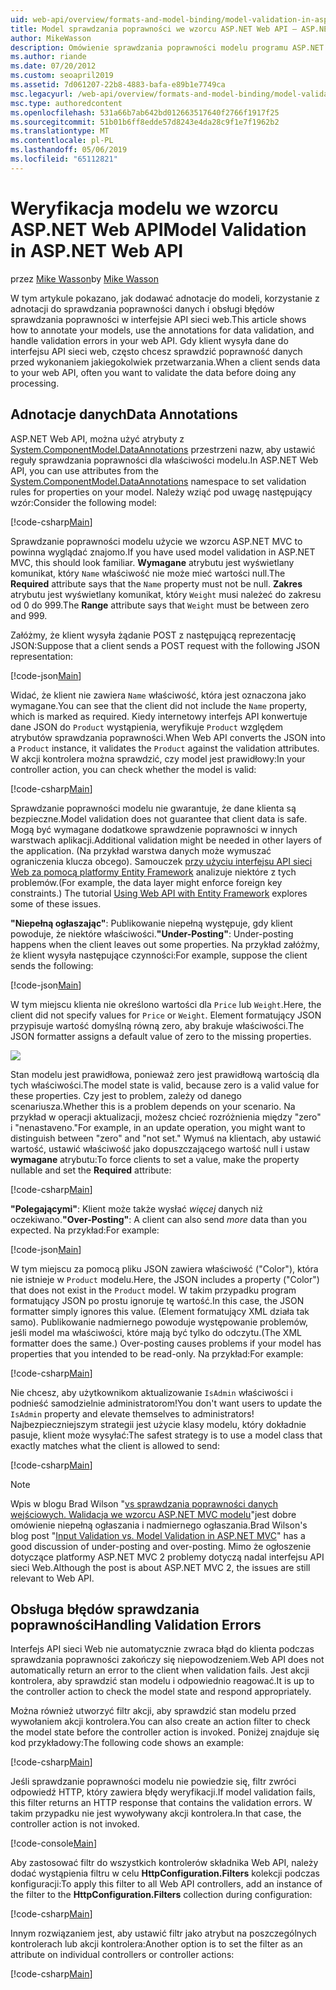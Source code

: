 ```yaml
---
uid: web-api/overview/formats-and-model-binding/model-validation-in-aspnet-web-api
title: Model sprawdzania poprawności we wzorcu ASP.NET Web API — ASP.NET 4.x
author: MikeWasson
description: Omówienie sprawdzania poprawności modelu programu ASP.NET Web API dla platformy ASP.NET 4.x.
ms.author: riande
ms.date: 07/20/2012
ms.custom: seoapril2019
ms.assetid: 7d061207-22b8-4883-bafa-e89b1e7749ca
msc.legacyurl: /web-api/overview/formats-and-model-binding/model-validation-in-aspnet-web-api
msc.type: authoredcontent
ms.openlocfilehash: 531a66b7ab642bd012663517640f2766f1917f25
ms.sourcegitcommit: 51b01b6ff8edde57d8243e4da28c9f1e7f1962b2
ms.translationtype: MT
ms.contentlocale: pl-PL
ms.lasthandoff: 05/06/2019
ms.locfileid: "65112821"
---
```

# <a name="model-validation-in-aspnet-web-api"></a><span data-ttu-id="aa5a3-103">Weryfikacja modelu we wzorcu ASP.NET Web API</span><span class="sxs-lookup"><span data-stu-id="aa5a3-103">Model Validation in ASP.NET Web API</span></span>

<span data-ttu-id="aa5a3-104">przez [Mike Wasson](https://github.com/MikeWasson)</span><span class="sxs-lookup"><span data-stu-id="aa5a3-104">by [Mike Wasson](https://github.com/MikeWasson)</span></span>

<span data-ttu-id="aa5a3-105">W tym artykule pokazano, jak dodawać adnotacje do modeli, korzystanie z adnotacji do sprawdzania poprawności danych i obsługi błędów sprawdzania poprawności w interfejsie API sieci web.</span><span class="sxs-lookup"><span data-stu-id="aa5a3-105">This article shows how to annotate your models, use the annotations for data validation, and handle validation errors in your web API.</span></span> <span data-ttu-id="aa5a3-106">Gdy klient wysyła dane do interfejsu API sieci web, często chcesz sprawdzić poprawność danych przed wykonaniem jakiegokolwiek przetwarzania.</span><span class="sxs-lookup"><span data-stu-id="aa5a3-106">When a client sends data to your web API, often you want to validate the data before doing any processing.</span></span> 

## <a name="data-annotations"></a><span data-ttu-id="aa5a3-107">Adnotacje danych</span><span class="sxs-lookup"><span data-stu-id="aa5a3-107">Data Annotations</span></span>

<span data-ttu-id="aa5a3-108">ASP.NET Web API, można użyć atrybuty z [System.ComponentModel.DataAnnotations](/dotnet/api/system.componentmodel.dataannotations) przestrzeni nazw, aby ustawić reguły sprawdzania poprawności dla właściwości modelu.</span><span class="sxs-lookup"><span data-stu-id="aa5a3-108">In ASP.NET Web API, you can use attributes from the [System.ComponentModel.DataAnnotations](/dotnet/api/system.componentmodel.dataannotations) namespace to set validation rules for properties on your model.</span></span> <span data-ttu-id="aa5a3-109">Należy wziąć pod uwagę następujący wzór:</span><span class="sxs-lookup"><span data-stu-id="aa5a3-109">Consider the following model:</span></span>

[!code-csharp[Main](model-validation-in-aspnet-web-api/samples/sample1.cs)]

<span data-ttu-id="aa5a3-110">Sprawdzanie poprawności modelu użycie we wzorcu ASP.NET MVC to powinna wyglądać znajomo.</span><span class="sxs-lookup"><span data-stu-id="aa5a3-110">If you have used model validation in ASP.NET MVC, this should look familiar.</span></span> <span data-ttu-id="aa5a3-111">**Wymagane** atrybutu jest wyświetlany komunikat, który `Name` właściwość nie może mieć wartości null.</span><span class="sxs-lookup"><span data-stu-id="aa5a3-111">The **Required** attribute says that the `Name` property must not be null.</span></span> <span data-ttu-id="aa5a3-112">**Zakres** atrybutu jest wyświetlany komunikat, który `Weight` musi należeć do zakresu od 0 do 999.</span><span class="sxs-lookup"><span data-stu-id="aa5a3-112">The **Range** attribute says that `Weight` must be between zero and 999.</span></span>

<span data-ttu-id="aa5a3-113">Załóżmy, że klient wysyła żądanie POST z następującą reprezentację JSON:</span><span class="sxs-lookup"><span data-stu-id="aa5a3-113">Suppose that a client sends a POST request with the following JSON representation:</span></span>

[!code-json[Main](model-validation-in-aspnet-web-api/samples/sample2.json)]

<span data-ttu-id="aa5a3-114">Widać, że klient nie zawiera `Name` właściwość, która jest oznaczona jako wymagane.</span><span class="sxs-lookup"><span data-stu-id="aa5a3-114">You can see that the client did not include the `Name` property, which is marked as required.</span></span> <span data-ttu-id="aa5a3-115">Kiedy internetowy interfejs API konwertuje dane JSON do `Product` wystąpienia, weryfikuje `Product` względem atrybutów sprawdzania poprawności.</span><span class="sxs-lookup"><span data-stu-id="aa5a3-115">When Web API converts the JSON into a `Product` instance, it validates the `Product` against the validation attributes.</span></span> <span data-ttu-id="aa5a3-116">W akcji kontrolera można sprawdzić, czy model jest prawidłowy:</span><span class="sxs-lookup"><span data-stu-id="aa5a3-116">In your controller action, you can check whether the model is valid:</span></span>

[!code-csharp[Main](model-validation-in-aspnet-web-api/samples/sample3.cs)]

<span data-ttu-id="aa5a3-117">Sprawdzanie poprawności modelu nie gwarantuje, że dane klienta są bezpieczne.</span><span class="sxs-lookup"><span data-stu-id="aa5a3-117">Model validation does not guarantee that client data is safe.</span></span> <span data-ttu-id="aa5a3-118">Mogą być wymagane dodatkowe sprawdzenie poprawności w innych warstwach aplikacji.</span><span class="sxs-lookup"><span data-stu-id="aa5a3-118">Additional validation might be needed in other layers of the application.</span></span> <span data-ttu-id="aa5a3-119">(Na przykład warstwa danych może wymuszać ograniczenia klucza obcego). Samouczek [przy użyciu interfejsu API sieci Web za pomocą platformy Entity Framework](../data/using-web-api-with-entity-framework/part-1.md) analizuje niektóre z tych problemów.</span><span class="sxs-lookup"><span data-stu-id="aa5a3-119">(For example, the data layer might enforce foreign key constraints.) The tutorial [Using Web API with Entity Framework](../data/using-web-api-with-entity-framework/part-1.md) explores some of these issues.</span></span>

<span data-ttu-id="aa5a3-120">**"Niepełną ogłaszając"**: Publikowanie niepełną występuje, gdy klient powoduje, że niektóre właściwości.</span><span class="sxs-lookup"><span data-stu-id="aa5a3-120">**"Under-Posting"**: Under-posting happens when the client leaves out some properties.</span></span> <span data-ttu-id="aa5a3-121">Na przykład załóżmy, że klient wysyła następujące czynności:</span><span class="sxs-lookup"><span data-stu-id="aa5a3-121">For example, suppose the client sends the following:</span></span>

[!code-json[Main](model-validation-in-aspnet-web-api/samples/sample4.json)]

<span data-ttu-id="aa5a3-122">W tym miejscu klienta nie określono wartości dla `Price` lub `Weight`.</span><span class="sxs-lookup"><span data-stu-id="aa5a3-122">Here, the client did not specify values for `Price` or `Weight`.</span></span> <span data-ttu-id="aa5a3-123">Element formatujący JSON przypisuje wartość domyślną równą zero, aby brakuje właściwości.</span><span class="sxs-lookup"><span data-stu-id="aa5a3-123">The JSON formatter assigns a default value of zero to the missing properties.</span></span>

![](model-validation-in-aspnet-web-api/_static/image1.png)

<span data-ttu-id="aa5a3-124">Stan modelu jest prawidłowa, ponieważ zero jest prawidłową wartością dla tych właściwości.</span><span class="sxs-lookup"><span data-stu-id="aa5a3-124">The model state is valid, because zero is a valid value for these properties.</span></span> <span data-ttu-id="aa5a3-125">Czy jest to problem, zależy od danego scenariusza.</span><span class="sxs-lookup"><span data-stu-id="aa5a3-125">Whether this is a problem depends on your scenario.</span></span> <span data-ttu-id="aa5a3-126">Na przykład w operacji aktualizacji, możesz chcieć rozróżnienia między "zero" i "nenastaveno."</span><span class="sxs-lookup"><span data-stu-id="aa5a3-126">For example, in an update operation, you might want to distinguish between "zero" and "not set."</span></span> <span data-ttu-id="aa5a3-127">Wymuś na klientach, aby ustawić wartość, ustawić właściwość jako dopuszczającego wartość null i ustaw **wymagane** atrybutu:</span><span class="sxs-lookup"><span data-stu-id="aa5a3-127">To force clients to set a value, make the property nullable and set the **Required** attribute:</span></span>

[!code-csharp[Main](model-validation-in-aspnet-web-api/samples/sample5.cs?highlight=1-2)]

<span data-ttu-id="aa5a3-128">**"Polegającymi"**: Klient może także wysłać *więcej* danych niż oczekiwano.</span><span class="sxs-lookup"><span data-stu-id="aa5a3-128">**"Over-Posting"**: A client can also send *more* data than you expected.</span></span> <span data-ttu-id="aa5a3-129">Na przykład:</span><span class="sxs-lookup"><span data-stu-id="aa5a3-129">For example:</span></span>

[!code-json[Main](model-validation-in-aspnet-web-api/samples/sample6.json)]

<span data-ttu-id="aa5a3-130">W tym miejscu za pomocą pliku JSON zawiera właściwość ("Color"), która nie istnieje w `Product` modelu.</span><span class="sxs-lookup"><span data-stu-id="aa5a3-130">Here, the JSON includes a property ("Color") that does not exist in the `Product` model.</span></span> <span data-ttu-id="aa5a3-131">W takim przypadku program formatujący JSON po prostu ignoruje tę wartość.</span><span class="sxs-lookup"><span data-stu-id="aa5a3-131">In this case, the JSON formatter simply ignores this value.</span></span> <span data-ttu-id="aa5a3-132">(Element formatujący XML działa tak samo). Publikowanie nadmiernego powoduje występowanie problemów, jeśli model ma właściwości, które mają być tylko do odczytu.</span><span class="sxs-lookup"><span data-stu-id="aa5a3-132">(The XML formatter does the same.) Over-posting causes problems if your model has properties that you intended to be read-only.</span></span> <span data-ttu-id="aa5a3-133">Na przykład:</span><span class="sxs-lookup"><span data-stu-id="aa5a3-133">For example:</span></span>

[!code-csharp[Main](model-validation-in-aspnet-web-api/samples/sample7.cs)]

<span data-ttu-id="aa5a3-134">Nie chcesz, aby użytkownikom aktualizowanie `IsAdmin` właściwości i podnieść samodzielnie administratorom!</span><span class="sxs-lookup"><span data-stu-id="aa5a3-134">You don't want users to update the `IsAdmin` property and elevate themselves to administrators!</span></span> <span data-ttu-id="aa5a3-135">Najbezpieczniejszym strategii jest użycie klasy modelu, który dokładnie pasuje, klient może wysyłać:</span><span class="sxs-lookup"><span data-stu-id="aa5a3-135">The safest strategy is to use a model class that exactly matches what the client is allowed to send:</span></span>

[!code-csharp[Main](model-validation-in-aspnet-web-api/samples/sample8.cs)]

> [!NOTE]
> <span data-ttu-id="aa5a3-136">Wpis w blogu Brad Wilson "[vs sprawdzania poprawności danych wejściowych. Walidacja we wzorcu ASP.NET MVC modelu](http://bradwilson.typepad.com/blog/2010/01/input-validation-vs-model-validation-in-aspnet-mvc.html)"jest dobre omówienie niepełną ogłaszania i nadmiernego ogłaszania.</span><span class="sxs-lookup"><span data-stu-id="aa5a3-136">Brad Wilson's blog post "[Input Validation vs. Model Validation in ASP.NET MVC](http://bradwilson.typepad.com/blog/2010/01/input-validation-vs-model-validation-in-aspnet-mvc.html)" has a good discussion of under-posting and over-posting.</span></span> <span data-ttu-id="aa5a3-137">Mimo że ogłoszenie dotyczące platformy ASP.NET MVC 2 problemy dotyczą nadal interfejsu API sieci Web.</span><span class="sxs-lookup"><span data-stu-id="aa5a3-137">Although the post is about ASP.NET MVC 2, the issues are still relevant to Web API.</span></span>

## <a name="handling-validation-errors"></a><span data-ttu-id="aa5a3-138">Obsługa błędów sprawdzania poprawności</span><span class="sxs-lookup"><span data-stu-id="aa5a3-138">Handling Validation Errors</span></span>

<span data-ttu-id="aa5a3-139">Interfejs API sieci Web nie automatycznie zwraca błąd do klienta podczas sprawdzania poprawności zakończy się niepowodzeniem.</span><span class="sxs-lookup"><span data-stu-id="aa5a3-139">Web API does not automatically return an error to the client when validation fails.</span></span> <span data-ttu-id="aa5a3-140">Jest akcji kontrolera, aby sprawdzić stan modelu i odpowiednio reagować.</span><span class="sxs-lookup"><span data-stu-id="aa5a3-140">It is up to the controller action to check the model state and respond appropriately.</span></span>

<span data-ttu-id="aa5a3-141">Można również utworzyć filtr akcji, aby sprawdzić stan modelu przed wywołaniem akcji kontrolera.</span><span class="sxs-lookup"><span data-stu-id="aa5a3-141">You can also create an action filter to check the model state before the controller action is invoked.</span></span> <span data-ttu-id="aa5a3-142">Poniżej znajduje się kod przykładowy:</span><span class="sxs-lookup"><span data-stu-id="aa5a3-142">The following code shows an example:</span></span>

[!code-csharp[Main](model-validation-in-aspnet-web-api/samples/sample9.cs)]

<span data-ttu-id="aa5a3-143">Jeśli sprawdzanie poprawności modelu nie powiedzie się, filtr zwróci odpowiedź HTTP, który zawiera błędy weryfikacji.</span><span class="sxs-lookup"><span data-stu-id="aa5a3-143">If model validation fails, this filter returns an HTTP response that contains the validation errors.</span></span> <span data-ttu-id="aa5a3-144">W takim przypadku nie jest wywoływany akcji kontrolera.</span><span class="sxs-lookup"><span data-stu-id="aa5a3-144">In that case, the controller action is not invoked.</span></span>

[!code-console[Main](model-validation-in-aspnet-web-api/samples/sample10.cmd)]

<span data-ttu-id="aa5a3-145">Aby zastosować filtr do wszystkich kontrolerów składnika Web API, należy dodać wystąpienia filtru w celu **HttpConfiguration.Filters** kolekcji podczas konfiguracji:</span><span class="sxs-lookup"><span data-stu-id="aa5a3-145">To apply this filter to all Web API controllers, add an instance of the filter to the **HttpConfiguration.Filters** collection during configuration:</span></span>

[!code-csharp[Main](model-validation-in-aspnet-web-api/samples/sample11.cs)]

<span data-ttu-id="aa5a3-146">Innym rozwiązaniem jest, aby ustawić filtr jako atrybut na poszczególnych kontrolerach lub akcji kontrolera:</span><span class="sxs-lookup"><span data-stu-id="aa5a3-146">Another option is to set the filter as an attribute on individual controllers or controller actions:</span></span>

[!code-csharp[Main](model-validation-in-aspnet-web-api/samples/sample12.cs)]
